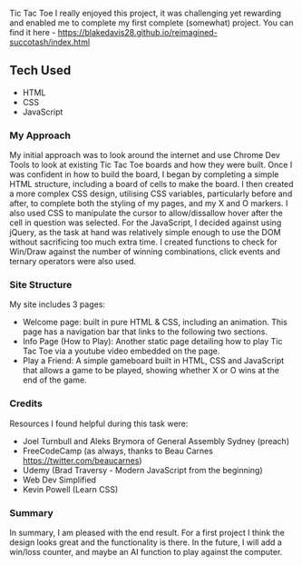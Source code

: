 Tic Tac Toe
I really enjoyed this project, it was challenging yet rewarding and enabled me to complete my first complete (somewhat) project. You can find it here - https://blakedavis28.github.io/reimagined-succotash/index.html
## Tech Used 
- HTML 
- CSS
- JavaScript 
### My Approach 
My initial approach was to look around the internet and use Chrome Dev Tools to look at existing Tic Tac Toe boards and how they were built.
Once I was confident in how to build the board, I began by completing a simple HTML structure, including a board of cells to make the board. 
I then created a more complex CSS design, utilising CSS variables, particularly before and after, to complete both the styling of my pages, and my X and O markers.
I also used CSS to manipulate the cursor to allow/dissallow hover after the cell in question was selected. 
For the JavaScript, I decided against using jQuery, as the task at hand was relatively simple enough to use the DOM without sacrificing too much extra time.
I created functions to check for Win/Draw against the number of winning combinations, click events and ternary operators were also used. 
### Site Structure
My site includes 3 pages: 
 - Welcome page: built in pure HTML & CSS, including an animation. This page has a navigation bar that links to the following two sections.
 - Info Page (How to Play): Another static page detailing how to play Tic Tac Toe via a youtube video embedded on the page.
 - Play a Friend: A simple gameboard built in HTML, CSS and JavaScript that allows a game to be played, showing whether X or O wins at the end of the game.
 ### Credits
Resources I found helpful during this task were: 
 - Joel Turnbull and Aleks Brymora of General Assembly Sydney (preach)
 - FreeCodeCamp (as always, thanks to Beau Carnes https://twitter.com/beaucarnes)
 - Udemy (Brad Traversy - Modern JavaScript from the beginning)
 - Web Dev Simplified 
 - Kevin Powell (Learn CSS) 
 ### Summary
 In summary, I am pleased with the end result. For a first project I think the design looks great and the functionality is there. 
 In the future, I will add a win/loss counter, and maybe an AI function to play against the computer. 
